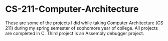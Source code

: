 # CS-211-Computer-Architecture
These are some of the projects I did while taking Computer Architecture (CS 211) during my spring semester of sophomore year of college. All projects are completed in C. Third project is an Assembly debugger project.
